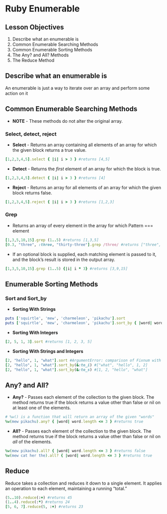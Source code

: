 # Ruby Enumerable

## Lesson Objectives

1. Describe what an enumerable is
1. Common Enumerable Searching Methods
1. Common Enumerable Sorting Methods
1. The Any? and All? Methods
1. The Reduce Method

## Describe what an enumerable is

An enumerable is just a way to iterate over an array and perform some action on it

## Common Enumerable Searching Methods

* **NOTE** - These methods do not alter the original array.

### Select, detect, reject

* **Select** - Returns an array containing all elements of an array for which the given block returns a true value.

``` ruby
[1,2,3,4,5].select { |i| i > 3 } #returns [4,5]
```

* **Detect** - Returns the *first* element of an array for which the block is true.

``` ruby
[1,2,3,4,5].detect { |i| i > 3 } #returns [4]
```

* **Reject** - Returns an array for all elements of an array for which the given block returns false.

``` ruby
[1,2,3,4,5].reject { |i| i > 3 } #returns [1,2,3]
```

### Grep

* Returns an array of every element in the array for which Pattern === element

``` ruby
[1,3,5,10,15].grep (1..5) #returns [1,3,5]
[0.3, "three", :three, "thirty-three"].grep /three/ #returns ["three", :three, "thirty-three"]
```

* If an optional block is supplied, each matching element is passed to it, and the block’s result is stored in the output array.

``` ruby
[1,3,5,10,15].grep (1..5) {|i| i * 3} #returns [3,9,15]
```

## Enumerable Sorting Methods

### Sort and Sort_by

* **Sorting With Strings**  

``` ruby
puts ['squirtle', 'mew', 'charmeleon', 'pikachu'].sort
puts ['squirtle', 'mew', 'charmeleon', 'pikachu'].sort_by { |word| word.length}
```

* **Sorting With Integers**  

``` ruby
[2, 5, 1, 3].sort #returns [1, 2, 3, 5]
```

* **Sorting With Strings and Integers**  

``` ruby
[2, "hello", 1, "what"].sort #ArgumentError: comparison of Fixnum with String failed
[2, "hello", 1, "what"].sort_by(&:to_i) #["what", "hello", 1, 2]
[2, "hello", 1, "what"].sort_by(&:to_s) #[1, 2, "hello", "what"]
```  

## Any? and All?

* **Any?** - Passes each element of the collection to the given block. The method returns true if the block returns a value other than false or nil on at least one of the elements.

``` ruby
# %w() is a function that will return an array of the given "words"
%w(mew pikachu).any? { |word| word.length <= 3 } #returns true
```

* **All?** - Passes each element of the collection to the given block. The method returns true if the block returns a value other than false or nil on *all* of the elements.

``` ruby
%w(mew pikachu).all? { |word| word.length <= 3 } #returns false
%w(mew cat her the).all? { |word| word.length <= 3 } #returns true
```

## Reduce

Reduce takes a collection and reduces it down to a single element. It applies an operation to each element, maintaining a running “total.”  

 ``` ruby
(5..10).reduce(:+) #returns 45
(1..4).reduce(:*) #returns 24
[5, 6, 7].reduce(5, :+) #returns 23
```
